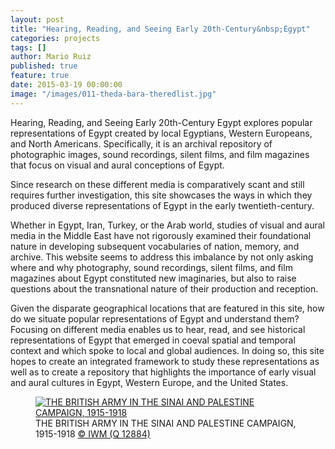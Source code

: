 ```yaml
---
layout: post
title: "Hearing, Reading, and Seeing Early 20th-Century&nbsp;Egypt"
categories: projects
tags: []
author: Mario Ruiz
published: true
feature: true
date: 2015-03-19 00:00:00
image: "/images/011-theda-bara-theredlist.jpg"
---
```


Hearing, Reading, and Seeing Early 20th-Century Egypt explores popular representations of Egypt created by local Egyptians, Western Europeans, and North Americans. Specifically, it is an archival repository of photographic images, sound recordings, silent films, and film magazines that focus on visual and aural conceptions of Egypt.

<!--more-->

Since research on these different media is comparatively scant and still requires further investigation, this site showcases the ways in which they produced diverse representations of Egypt in the early twentieth-century.

Whether in Egypt, Iran, Turkey, or the Arab world, studies of visual and aural media in the Middle East have not rigorously examined their foundational nature in developing subsequent vocabularies of nation, memory, and archive. This website seems to address this imbalance by not only asking where and why photography, sound recordings, silent films, and film magazines about Egypt constituted new imaginaries, but also to raise questions about the transnational nature of their production and reception.

Given the disparate geographical locations that are featured in this site, how do we situate popular representations of Egypt and understand them? Focusing on different media enables us to hear, read, and see historical representations of Egypt that emerged in coeval spatial and temporal context and which spoke to local and global audiences. In doing so, this site hopes to create an integrated framework to study these representations as well as to create a repository that highlights the importance of early visual and aural cultures in Egypt, Western Europe, and the United States.

<figure>
<a href="http://www.iwm.org.uk/collections/item/object/205248137?cat=photographs" target="_blank"><img alt="THE BRITISH ARMY IN THE SINAI AND PALESTINE CAMPAIGN, 1915-1918" class="" src="http://media.iwm.org.uk/iwm/mediaLib/238/media-238439/standard.jpg?action=e&cat=photographs" /></a>
<figcaption>THE BRITISH ARMY IN THE SINAI AND PALESTINE CAMPAIGN, 1915-1918 <a href="http://www.iwm.org.uk/corporate/privacy-copyright" target="_blank">© IWM (Q 12884)</a></figcaption>
</figure>